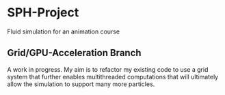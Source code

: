 # SPH-Project
Fluid simulation for an animation course

## Grid/GPU-Acceleration Branch
A work in progress. My aim is to refactor my existing code to use a grid system that further enables multithreaded computations that will ultimately allow the simulation to support many more particles. 
